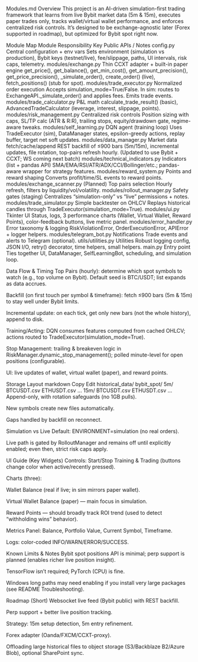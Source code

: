 Modules.md
Overview
This project is an AI-driven simulation-first trading framework that learns from live Bybit market data (5m & 15m), executes paper trades only, tracks wallet/virtual wallet performance, and enforces centralized risk controls. It’s designed to be exchange-agnostic later (Forex supported in roadmap), but optimized for Bybit spot right now.

Module Map
Module	Responsibility	Key Public APIs / Notes
config.py	Central configuration + env vars	Sets environment (simulation vs production), Bybit keys (testnet/live), fee/slippage, paths, UI intervals, risk caps, telemetry.
modules/exchange.py	Thin CCXT adapter + built-in paper engine	get_price(), get_balance(), get_min_cost(), get_amount_precision(), get_price_precision(), _simulate_order(), create_order() (live), fetch_positions() (stub for spot).
modules/trade_executor.py	Normalized order execution	Accepts simulation_mode=True/False. In sim: routes to ExchangeAPI._simulate_order() and applies fees. Emits trade events.
modules/trade_calculator.py	P&L math	calculate_trade_result() (basic), AdvancedTradeCalculator (leverage, interest, slippage, points).
modules/risk_management.py	Centralized risk controls	Position sizing with caps, SL/TP calc (ATR & R:R), trailing stops, equity/drawdown gate, regime-aware tweaks.
modules/self_learning.py	DQN agent (training loop)	Uses TradeExecutor (sim), DataManager states, epsilon-greedy actions, replay buffer, target net soft updates.
modules/data_manager.py	Market data fetch/cache/append	REST backfill of ≤900 bars (5m/15m), incremental updates, file rotation, top-pairs refresh hourly. (Updated to use Bybit + CCXT; WS coming next batch)
modules/technical_indicators.py	Indicators (list + pandas API)	SMA/EMA/RSI/ATR/ADX/CCI/Bollinger/etc.; pandas-aware wrapper for strategy features.
modules/reward_system.py	Points and reward shaping	Converts profit/time/SL events to reward points.
modules/exchange_scanner.py	(Planned) Top pairs selection	Hourly refresh, filters by liquidity/vol/volatility.
modules/rollout_manager.py	Safety gates (staging)	Centralizes “simulation-only” vs “live” permissions + notes.
modules/trade_simulator.py	Simple backtester on OHLCV	Replays historical candles through TradeExecutor(simulation_mode=True).
modules/ui.py	Tkinter UI	Status, logs, 3 performance charts (Wallet, Virtual Wallet, Reward Points), color-feedback buttons, live metric panel.
modules/error_handler.py	Error taxonomy & logging	RiskViolationError, OrderExecutionError, APIError + logger helpers.
modules/telegram_bot.py	Notifications	Trade events and alerts to Telegram (optional).
utils/utilities.py	Utilities	Robust logging config, JSON I/O, retry() decorator, time helpers, small helpers.
main.py	Entry point	Ties together UI, DataManager, SelfLearningBot, scheduling, and simulation loop.

Data Flow & Timing
Top Pairs (hourly): determine which spot symbols to watch (e.g., top volume on Bybit). Default seed is BTC/USDT; list expands as data accrues.

Backfill (on first touch per symbol & timeframe): fetch ≤900 bars (5m & 15m) to stay well under Bybit limits.

Incremental update: on each tick, get only new bars (not the whole history), append to disk.

Training/Acting: DQN consumes features computed from cached OHLCV; actions routed to TradeExecutor(simulation_mode=True).

Stop Management: trailing & breakeven logic in RiskManager.dynamic_stop_management(); polled minute-level for open positions (configurable).

UI: live updates of wallet, virtual wallet (paper), and reward points.

Storage Layout
markdown
Copy
Edit
historical_data/
  bybit_spot/
    5m/
      BTCUSDT.csv
      ETHUSDT.csv
      ...
    15m/
      BTCUSDT.csv
      ETHUSDT.csv
      ...
Append-only, with rotation safeguards (no 1GB pulls).

New symbols create new files automatically.

Gaps handled by backfill on reconnect.

Simulation vs Live
Default: ENVIRONMENT=simulation (no real orders).

Live path is gated by RolloutManager and remains off until explicitly enabled; even then, strict risk caps apply.

UI Guide (Key Widgets)
Controls: Start/Stop Training & Trading (buttons change color when active/recently pressed).

Charts (three):

Wallet Balance (real if live; in sim mirrors paper wallet).

Virtual Wallet Balance (paper) — main focus in simulation.

Reward Points — should broadly track ROI trend (used to detect “withholding wins” behavior).

Metrics Panel: Balance, Portfolio Value, Current Symbol, Timeframe.

Logs: color-coded INFO/WARN/ERROR/SUCCESS.

Known Limits & Notes
Bybit spot positions API is minimal; perp support is planned (enables richer live position insight).

TensorFlow isn’t required; PyTorch (CPU) is fine.

Windows long paths may need enabling if you install very large packages (see README Troubleshooting).

Roadmap (Short)
Websocket live feed (Bybit public) with REST backfill.

Perp support + better live position tracking.

Strategy: 15m setup detection, 5m entry refinement.

Forex adapter (Oanda/FXCM/CCXT-proxy).

Offloading large historical files to object storage (S3/Backblaze B2/Azure Blob), optional SharePoint sync.
